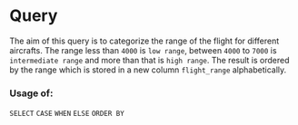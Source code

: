 # Query
The aim of this query is to categorize the range of the flight for different aircrafts.
The range less than `4000` is `low range`, between `4000` to `7000` is `intermediate range` and more than that is `high range`.
The result is ordered by the range which is stored in a new column `flight_range` alphabetically.

### Usage of:
`SELECT`
`CASE`
`WHEN`
`ELSE`
`ORDER BY`
